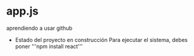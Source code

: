# app.js
aprendiendo a usar github
- Estado del proyecto en construcción
Para ejecutar el sistema, debes poner
'''npm install react'''
